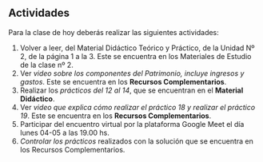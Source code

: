 ## Actividades

Para la clase de hoy deberás realizar las siguientes actividades:

1. Volver a leer, del Material Didáctico Teórico y Práctico, de la Unidad Nº 2, de la página 1 a la 3. Este se encuentra en los Materiales de Estudio de la clase nº 2.
2. Ver *video sobre los componentes del Patrimonio, incluye ingresos y gastos*. Este se encuentra en los **Recursos Complementarios**.
3. Realizar los *prácticos del 12 al 14*, que se encuentran en el **Material Didáctico**.
4. Ver *video que explica cómo realizar el práctico 18 y realizar el práctico 19*. Este se encuentra en los **Recursos Complementarios**.
5. Participar del encuentro virtual por la plataforma Google Meet el día lunes 04-05 a las 19.00 hs.
6. *Controlar los prácticos* realizados con la solución que se encuentra en los Recursos Complementarios.
